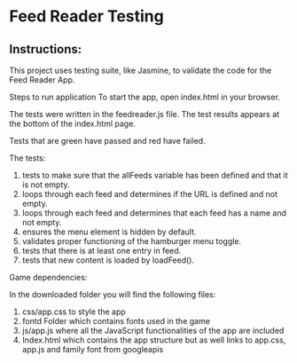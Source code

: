 # Feed Reader Testing

## Instructions:

This project uses testing suite, like Jasmine, to validate the code for the Feed Reader App.

Steps to run application
To start the app, open index.html in your browser.

The tests were written in the feedreader.js file. The test results appears at the bottom of the index.html page.

Tests that are green have passed and red have failed.

The tests:
1. tests to make sure that the allFeeds variable has been defined and that it is not empty.
2. loops through each feed and determines if the URL is defined and not empty.
3. loops through each feed and determines that each feed has a name and not empty.
4. ensures the menu element is hidden by default.
5. validates proper functioning of the hamburger menu toggle.
6. tests that there is at least one entry in feed.
7. tests that new content is loaded by loadFeed().

Game dependencies:

In the downloaded folder you will find the following files:
1.	css/app.css to style the app
2.	fontd Folder which contains fonts used in the game
3.	js/app.js where all the JavaScript functionalities of the app are included
4.	Index.html which contains the app structure but as well links to app.css, app.js and family font from googleapis